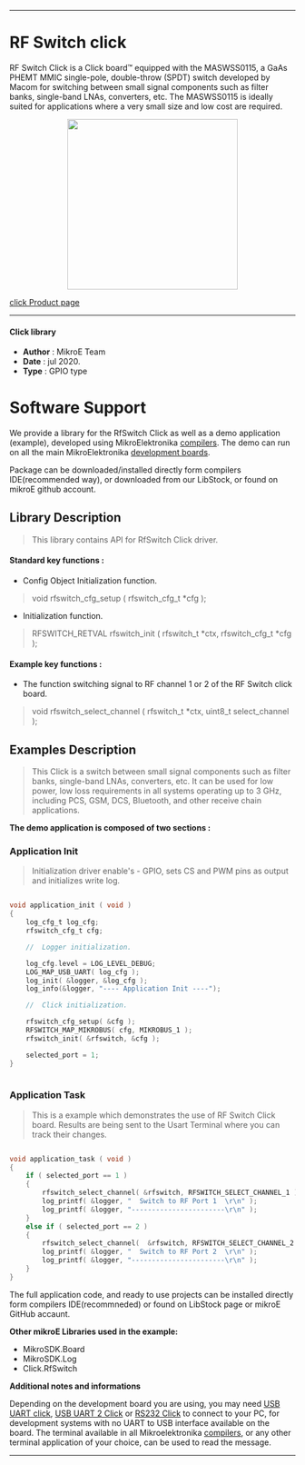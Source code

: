 
---
# RF Switch click

RF Switch Click is a Click board™ equipped with the MASWSS0115, a GaAs PHEMT MMIC single-pole, double-throw (SPDT) switch developed by Macom for switching between small signal components such as filter banks, single-band LNAs, converters, etc. The MASWSS0115 is ideally suited for applications where a very small size and low cost are required.

<p align="center">
  <img src="https://download.mikroe.com/images/click_for_ide/rfswitch_click.png" height=300px>
</p>


[click Product page](<https://www.mikroe.com/rf-switch-click>)

---


#### Click library 

- **Author**        : MikroE Team
- **Date**          : jul 2020.
- **Type**          : GPIO type


# Software Support

We provide a library for the RfSwitch Click 
as well as a demo application (example), developed using MikroElektronika 
[compilers](http://shop.mikroe.com/compilers). 
The demo can run on all the main MikroElektronika [development boards](http://shop.mikroe.com/development-boards).

Package can be downloaded/installed directly form compilers IDE(recommended way), or downloaded from our LibStock, or found on mikroE github account. 

## Library Description

> This library contains API for RfSwitch Click driver.

#### Standard key functions :

- Config Object Initialization function.
> void rfswitch_cfg_setup ( rfswitch_cfg_t *cfg ); 
 
- Initialization function.
> RFSWITCH_RETVAL rfswitch_init ( rfswitch_t *ctx, rfswitch_cfg_t *cfg );


#### Example key functions :

- The function switching signal to RF channel 1 or 2 of the RF Switch click board.
> void rfswitch_select_channel ( rfswitch_t *ctx, uint8_t select_channel );

## Examples Description

> This Click is a switch between small signal components such as filter banks, single-band LNAs,
> converters, etc. It can be used for low power, low loss requirements in all systems operating
> up to 3 GHz, including PCS, GSM, DCS, Bluetooth, and other receive chain applications.  

**The demo application is composed of two sections :**

### Application Init 

> Initialization driver enable's - GPIO, sets CS and PWM pins as output 
> and initializes write log.

```c

void application_init ( void )
{
    log_cfg_t log_cfg;
    rfswitch_cfg_t cfg;

    //  Logger initialization.

    log_cfg.level = LOG_LEVEL_DEBUG;
    LOG_MAP_USB_UART( log_cfg );
    log_init( &logger, &log_cfg );
    log_info(&logger, "---- Application Init ----");

    //  Click initialization.

    rfswitch_cfg_setup( &cfg );
    RFSWITCH_MAP_MIKROBUS( cfg, MIKROBUS_1 );
    rfswitch_init( &rfswitch, &cfg );

    selected_port = 1;
}
  
```

### Application Task

> This is a example which demonstrates the use of RF Switch Click board.
> Results are being sent to the Usart Terminal where you can track their changes.

```c

void application_task ( void )
{
    if ( selected_port == 1 ) 
    {
        rfswitch_select_channel( &rfswitch, RFSWITCH_SELECT_CHANNEL_1 );
        log_printf( &logger, "  Switch to RF Port 1  \r\n" );
        log_printf( &logger, "-----------------------\r\n" );
    }
    else if ( selected_port == 2 ) 
    {
        rfswitch_select_channel(  &rfswitch, RFSWITCH_SELECT_CHANNEL_2 );
        log_printf( &logger, "  Switch to RF Port 2  \r\n" );
        log_printf( &logger, "-----------------------\r\n" );
    }
}

```
 

The full application code, and ready to use projects can be  installed directly form compilers IDE(recommneded) or found on LibStock page or mikroE GitHub accaunt.

**Other mikroE Libraries used in the example:** 

- MikroSDK.Board
- MikroSDK.Log
- Click.RfSwitch

**Additional notes and informations**

Depending on the development board you are using, you may need 
[USB UART click](http://shop.mikroe.com/usb-uart-click), 
[USB UART 2 Click](http://shop.mikroe.com/usb-uart-2-click) or 
[RS232 Click](http://shop.mikroe.com/rs232-click) to connect to your PC, for 
development systems with no UART to USB interface available on the board. The 
terminal available in all Mikroelektronika 
[compilers](http://shop.mikroe.com/compilers), or any other terminal application 
of your choice, can be used to read the message.



---
